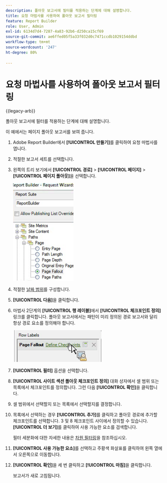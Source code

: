 ```yaml
---
description: 폴아웃 보고서에 필터를 적용하는 단계에 대해 설명합니다.
title: 요청 마법사를 사용하여 폴아웃 보고서 필터링
feature: Report Builder
role: User, Admin
exl-id: 6134d7d4-7287-4a83-92b6-d250ca15cf69
source-git-commit: ae6ffed05f5a33f032d0c7471ccdb1029154ddbd
workflow-type: tm+mt
source-wordcount: '247'
ht-degree: 80%

---
```


# 요청 마법사를 사용하여 폴아웃 보고서 필터링

{{legacy-arb}}

폴아웃 보고서에 필터를 적용하는 단계에 대해 설명합니다.

이 예에서는 페이지 폴아웃 보고서를 보여 줍니다.

1. Adobe Report Builder에서 **[!UICONTROL 만들기]**&#x200B;를 클릭하여 요청 마법사를 엽니다.
1. 적절한 보고서 세트를 선택합니다.
1. 왼쪽의 트리 보기에서 **[!UICONTROL 경로]** > **[!UICONTROL 페이지]** > **[!UICONTROL 페이지 폴아웃]**&#x200B;을 선택합니다.

   ![Report Builder 디렉터리에 대한 Windows 트리 보기를 보여 주는 스크린샷입니다. 페이지 폴아웃을 선택했습니다.](assets/page_fallout.png)

1. 적절한 [날짜 범위](/help/analyze/legacy-report-builder/data-requests/configuring-report-dates/custom-calendar.md)를 구성합니다.
1. **[!UICONTROL 다음]**&#x200B;을 클릭합니다.
1. 마법사 2단계의 **[!UICONTROL 행 레이블]**&#x200B;에서 **[!UICONTROL 체크포인트 정의]** 링크를 클릭합니다. 폴아웃 보고서에서는 패턴이 미리 정의된 경로 보고서와 달리 항상 경로 요소를 정의해야 합니다.

   ![체크포인트 정의 링크를 보여주는 스크린샷](assets/define_checkpoints.png)

1. **[!UICONTROL 필터]** 옵션을 선택합니다.

1. **[!UICONTROL 사이트 섹션 폴아웃 체크포인트 정의]** 대화 상자에서 셀 범위 또는 목록에서 체크포인트를 정의합니다. 그런 다음 **[!UICONTROL 확인]**&#x200B;을 클릭합니다.
1. 셀 범위에서 선택할지 또는 목록에서 선택할지를 결정합니다.
1. 목록에서 선택하는 경우 **[!UICONTROL 추가]**&#x200B;를 클릭하고 폴아웃 경로에 추가할 체크포인트를 선택합니다. 3 및 8 체크포인트 사이에서 정의할 수 있습니다. **[!UICONTROL 더 보기]**&#x200B;를 클릭하여 사용 가능한 요소를 검색합니다.

   필터 세분화에 대한 자세한 내용은 [차원 필터링](/help/analyze/legacy-report-builder/layout/c-filter-dimensions/filter-dimensions.md)을 참조하십시오.

1. **[!UICONTROL 사용 가능한 요소]**&#x200B;를 선택하고 주황색 화살표를 클릭하여 왼쪽 열에서 오른쪽으로 이동합니다.
1. **[!UICONTROL 확인]**&#x200B;을 세 번 클릭하고 **[!UICONTROL 마침]**&#x200B;을 클릭합니다.

   보고서가 새로 고침됩니다.
